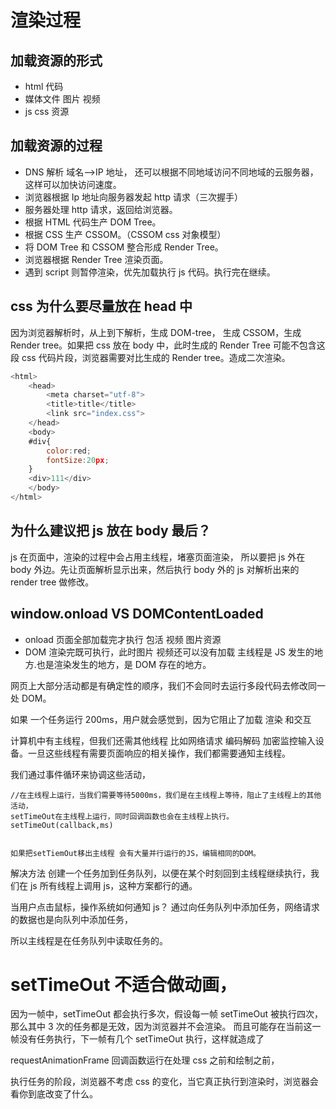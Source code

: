 # 渲染过程

## 加载资源的形式

- html 代码
- 媒体文件 图片 视频
- js css 资源

## 加载资源的过程

- DNS 解析 域名——>IP 地址，
  还可以根据不同地域访问不同地域的云服务器，这样可以加快访问速度。
- 浏览器根据 Ip 地址向服务器发起 http 请求（三次握手）
- 服务器处理 http 请求，返回给浏览器。
- 根据 HTML 代码生产 DOM Tree。
- 根据 CSS 生产 CSSOM。（CSSOM css 对象模型）
- 将 DOM Tree 和 CSSOM 整合形成 Render Tree。
- 浏览器根据 Render Tree 渲染页面。
- 遇到 script 则暂停渲染，优先加载执行 js 代码。执行完在继续。

## css 为什么要尽量放在 head 中

因为浏览器解析时，从上到下解析，生成 DOM-tree， 生成 CSSOM，生成 Render tree。如果把 css 放在 body 中，此时生成的 Render Tree 可能不包含这段 css 代码片段，浏览器需要对比生成的 Render tree。造成二次渲染。

```javascript
<html>
    <head>
        <meta charset="utf-8">
        <title>title</title>
        <link src="index.css">
    </head>
    <body>
    #div{
        color:red;
        fontSize:20px;
    }
    <div>111</div>
    </body>
</html>
```

## 为什么建议把 js 放在 body 最后？

js 在页面中，渲染的过程中会占用主线程，堵塞页面渲染，
所以要把 js 外在 body 外边。先让页面解析显示出来，然后执行 body 外的 js 对解析出来的 render tree 做修改。

## window.onload VS DOMContentLoaded

- onload 页面全部加载完才执行 包活 视频 图片资源
- DOM 渲染完既可执行，此时图片 视频还可以没有加载
  主线程是 JS 发生的地方.也是渲染发生的地方，是 DOM 存在的地方。

网页上大部分活动都是有确定性的顺序，我们不会同时去运行多段代码去修改同一处 DOM。

如果 一个任务运行 200ms，用户就会感觉到，因为它阻止了加载 渲染 和交互

计算机中有主线程，但我们还需其他线程 比如网络请求 编码解码 加密监控输入设备。一旦这些线程有需要页面响应的相关操作，我们都需要通知主线程。

我们通过事件循环来协调这些活动，

```
//在主线程上运行，当我们需要等待5000ms，我们是在主线程上等待，阻止了主线程上的其他活动，
setTimeOut在主线程上运行，同时回调函数也会在主线程上执行。
setTimeOut(callback,ms)


如果把setTiemOut移出主线程 会有大量并行运行的JS，编辑相同的DOM。
```

解决方法
创建一个任务加到任务队列，以便在某个时刻回到主线程继续执行，我们在 js 所有线程上调用 js，这种方案都行的通。

当用户点击鼠标，操作系统如何通知 js？
通过向任务队列中添加任务，网络请求的数据也是向队列中添加任务，

所以主线程是在任务队列中读取任务的。

# setTimeOut 不适合做动画，

因为一帧中，setTimeOut 都会执行多次，假设每一帧 setTimeOut 被执行四次，那么其中 3 次的任务都是无效，因为浏览器并不会渲染。
而且可能存在当前这一帧没有任务执行，下一帧有几个 setTimeOut 执行，这样就造成了

requestAnimationFrame 回调函数运行在处理 css 之前和绘制之前，

执行任务的阶段，浏览器不考虑 css 的变化，当它真正执行到渲染时，浏览器会看你到底改变了什么。
